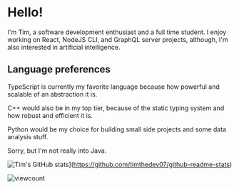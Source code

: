 # Hello!

I'm Tim, a software development enthusiast and a full time student.
I enjoy working on React, NodeJS CLI, and GraphQL server projects, although, I'm also interested in artificial intelligence.

## Language preferences
TypeScript is currently my favorite language because how powerful and scalable of an abstraction it is.

C++ would also be in my top tier, because of the static typing system and how robust and efficient it is.

Python would be my choice for building small side projects and some data analysis stuff.

Sorry, but I'm not really into Java.


![Tim's GitHub stats](https://github-readme-stats.vercel.app/api?username=timthedev07)](https://github.com/timthedev07/github-readme-stats)

![viewcount](https://komarev.com/ghpvc/?username=timthedev07)
